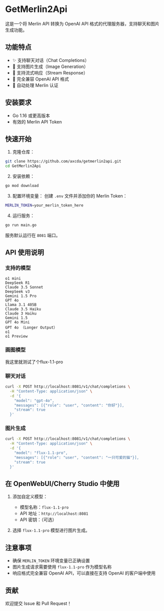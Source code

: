 # GetMerlin2Api

这是一个将 Merlin API 转换为 OpenAI API 格式的代理服务器，支持聊天和图片生成功能。

## 功能特点

- ✨ 支持聊天对话（Chat Completions）
- 🎨 支持图片生成（Image Generation）
- 🔄 支持流式响应（Stream Response）
- 🔌 完全兼容 OpenAI API 格式
- 🔑 自动处理 Merlin 认证

## 安装要求

- Go 1.16 或更高版本
- 有效的 Merlin API Token

## 快速开始

1. 克隆仓库：
```bash
git clone https://github.com/axcda/getmerlin2api.git
cd GetMerlin2Api
```

2. 安装依赖：
```bash
go mod download
```

3. 配置环境变量：
创建 `.env` 文件并添加你的 Merlin Token：
```bash
MERLIN_TOKEN=your_merlin_token_here
```

4. 运行服务：
```bash
go run main.go
```

服务默认运行在 `8081` 端口。

## API 使用说明
### 支持的模型
```
o1 mini
DeepSeek R1
Claude 3.5 Sonnet
DeepSeek v3
Gemini 1.5 Pro
GPT 4o
Llama 3.1 405B
Claude 3.5 Haiku
Claude 3 Haiku
Gemini 1.5
GPT 4o Mini
GPT 4o （Longer Output）
o1
o1 Preview
```
### 画图模型
我这里就测试了个flux-1.1-pro
### 聊天对话

```bash
curl -X POST http://localhost:8081/v1/chat/completions \
  -H "Content-Type: application/json" \
  -d '{
    "model": "gpt-4o",
    "messages": [{"role": "user", "content": "你好"}],
    "stream": true
  }'
```

### 图片生成

```bash
curl -X POST http://localhost:8081/v1/chat/completions \
  -H "Content-Type: application/json" \
  -d '{
    "model": "flux-1.1-pro",
    "messages": [{"role": "user", "content": "一只可爱的猫"}],
    "stream": true
  }'
```

## 在 OpenWebUI/Cherry Studio 中使用

1. 添加自定义模型：
   - 模型名称：`flux-1.1-pro`
   - API 地址：`http://localhost:8081`
   - API 密钥：（可选）

2. 选择 `flux-1.1-pro` 模型进行图片生成。

## 注意事项

- 确保 `MERLIN_TOKEN` 环境变量已正确设置
- 图片生成请求需要使用 `flux-1.1-pro` 作为模型名称
- 响应格式完全兼容 OpenAI API，可以直接在支持 OpenAI 的客户端中使用


## 贡献

欢迎提交 Issue 和 Pull Request！
